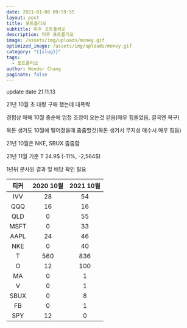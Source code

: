 ```yaml
---
date: 2021-01-08 09:59:55
layout: post
title: 포트폴리오
subtitle: 미주 포트폴리오
description: 미주 포트폴리오
image: /assets/img/uploads/money.gif
optimized_image: /assets/img/uploads/money.gif
category: "{{slug}}"
tags:
  - 포트폴리오
author: Wonder Chang
paginate: false
---
```

update date 21.11.13

21년 10월 초 대량 구매 했는데 대폭락

경험상 매해 10월 중순에 엄청 조정이 오는것 같음(매우 힘들었음, 결국엔 복구)

목돈 생겨도 10월에 떨어졌을때 줍줍할것(목돈 생겨서 무지성 매수시 매우 힘듬)

21년 10월은 NKE, SBUX 줍줍함

21년 11월 기준 T 24.9$ (-11%, -2,564$)

1년뒤 분사된 결과 및 배당 확인 필요


|티커|2020 10월|2021 10월|
|:---:|:---:|:---:|
|IVV|28|54|
|QQQ|16|16|
|QLD|0|55|
|MSFT|0|33|
|AAPL|24|46|
|NKE|0|40|
|T|560|836|
|O|12|100|
|MA|0|1|
|V|0|1|
|SBUX|0|8|
|FB|0|1|
|SPY|12|0|





